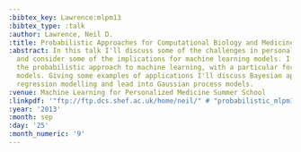```yaml
---
:bibtex_key: Lawrence:mlpm13
:bibtex_type: :talk
:author: Lawrence, Neil D.
:title: Probabilistic Approaches for Computational Biology and Medicine
:abstract: In this talk I'll discuss some of the challenges in personalized medicine
  and consider some of the implications for machine learning models. I'll introduce
  the probabilistic approach to machine learning, with a particular focus on Gaussian
  models. Giving some examples of applications I'll discuss Bayesian approaches to
  regression modelling and lead into Gaussian process models.
:venue: Machine Learning for Personalized Medicine Summer School
:linkpdf: '"ftp://ftp.dcs.shef.ac.uk/home/neil/" # "probabilistic_mlpm13.pdf"'
:year: '2013'
:month: sep
:day: '25'
:month_numeric: '9'
---
```

